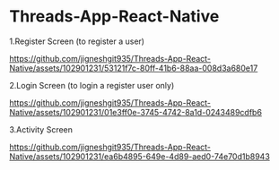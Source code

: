 # Threads-App-React-Native

1.Register Screen (to register a user)

https://github.com/jigneshgit935/Threads-App-React-Native/assets/102901231/53121f7c-80ff-41b6-88aa-008d3a680e17

2.Login Screen (to login a register user only)

https://github.com/jigneshgit935/Threads-App-React-Native/assets/102901231/01e3ff0e-3745-4742-8a1d-0243489cdfb6

3.Activity Screen 

https://github.com/jigneshgit935/Threads-App-React-Native/assets/102901231/ea6b4895-649e-4d89-aed0-74e70d1b8943












